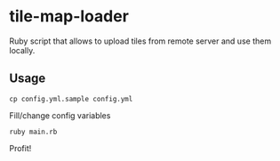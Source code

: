 # tile-map-loader

Ruby script that allows to upload tiles from remote server and use them locally. 

## Usage

``` cp config.yml.sample config.yml ```

Fill/change config variables

``` ruby main.rb ```

Profit!
